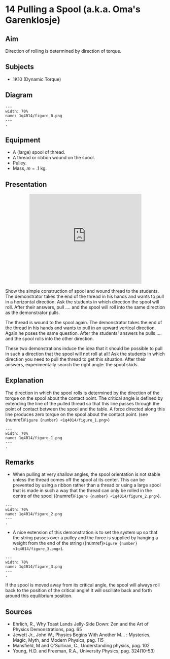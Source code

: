 # 14 Pulling a Spool (a.k.a. Oma's Garenklosje) 
  
## Aim   
Direction of rolling is determined by direction of torque.    
  
## Subjects   
* 1K10 (Dynamic Torque)   

## Diagram
   
```{figure} figures/figure_0.png  
---  
width: 70%  
name: 1q4014/figure_0.png  
--- 
.
``` 

## Equipment    
- A (large) spool of thread.
- A thread or ribbon wound on the spool.
- Pulley.
- Mass, $m=.1 \mathrm{~kg}$.

## Presentation

<div style="display: flex; justify-content: center;">
    <div style="position: relative; width: 70%; height: 0; padding-bottom: 56.25%;">
        <iframe
            src="https://www.youtube.com/embed/2lsnQpFVnKQ?si=0lnTm9o0Aaor1f_c"
            style="position: absolute; top: 0; left: 0; width: 100%; height: 100%;"
            frameborder="0"
            allow="accelerometer; autoplay; clipboard-write; encrypted-media; gyroscope; picture-in-picture"
            allowfullscreen
        ></iframe>
    </div>
</div>

Show the simple construction of spool and wound thread to the students. The demonstrator takes the end of the thread in his hands and wants to pull in a horizontal direction. Ask the students in which direction the spool will roll. After their answers, pull .... and the spool will roll into the same direction as the demonstrator pulls.

The thread is wound to the spool again. The demonstrator takes the end of the thread in his hands and wants to pull in an upward vertical direction. Again he poses the same question. After the students' answers he pulls .... and the spool rolls into the other direction.

These two demonstrations induce the idea that it should be possible to pull in such a direction that the spool will not roll at all! Ask the students in which direction you need to pull the thread to get this situation. After their answers, experimentally search the right angle: the spool skids.
  
## Explanation   
The direction in which the spool rolls is determined by the direction of the torque on the spool about the contact point. The critical angle is defined by extending the line of the pulled thread so that this line passes through the point of contact between the spool and the table. A force directed along this line produces zero torque on the spool about the contact point. (see {numref}`Figure {number} <1q4014/figure_1.png>`)

```{figure} figures/figure_1.png  
---  
width: 70%  
name: 1q4014/figure_1.png  
---
.
```
  
## Remarks
- When pulling at very shallow angles, the spool orientation is not stable unless the thread comes off the spool at its center. This can be prevented by using a ribbon rather than a thread or using a large spool that is made in such a way that the thread can only be rolled in the centre of the spool ({numref}`Figure {number} <1q4014/figure_2.png>`).

```{figure} figures/figure_2.png  
---  
width: 70%  
name: 1q4014/figure_2.png  
---
.
``` 
 
- A nice extension of this demonstration is to set the system up so that the string passes over a pulley and the force is supplied by hanging a weight from the end of the string ({numref}`Figure {number} <1q4014/figure_3.png>`). 

```{figure} figures/figure_3.png  
---  
width: 70%  
name: 1q4014/figure_3.png  
---   
.
``` 
If the spool is moved away from its critical angle, the spool will always roll back to the position of the critical angle! It will oscillate back and forth around this equilibrium position.
   
  
## Sources
 *  Ehrlich, R., Why Toast Lands Jelly-Side Down: Zen and the Art of Physics Demonstrations, pag. 65 
 *  Jewett Jr., John W., Physics Begins With Another M... : Mysteries, Magic, Myth, and Modern Physics, pag. 115 
 *  Mansfield, M and O'Sullivan, C., Understanding physics, pag. 102 
 *  Young, H.D. and Freeman, R.A., University Physics, pag. 324(10-53)
  
